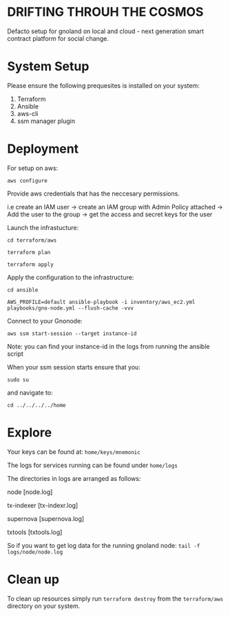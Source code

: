 # DRIFTING THROUH THE COSMOS

Defacto setup for gnoland on local and cloud - next generation smart contract platform for social change.

# System Setup

Please ensure the following prequesites is installed on your system:

 1. Terraform
 2. Ansible
 3. aws-cli
 4. ssm manager plugin

# Deployment

For setup on aws:

````aws configure````

Provide aws credentials that has the neccesary permissions.

i.e create an IAM user -> create an IAM group with Admin Policy attached -> Add the user to the group -> get the access and secret keys for the user

Launch the infrastucture:

````cd terraform/aws````

````terraform plan````

````terraform apply````

Apply the configuration to the infrastructure:

````cd ansible````

````AWS_PROFILE=default ansible-playbook -i inventory/aws_ec2.yml playbooks/gno-node.yml --flush-cache -vvv````

Connect to your Gnonode:

````aws ssm start-session --target instance-id````

Note: you can find your instance-id in the logs from running the ansible script

When your ssm session starts ensure that you:

````sudo su````

and navigate to:

````cd ../../../../home````

# Explore

Your keys can be found at: ````home/keys/mnemonic````

The logs for services running can be found under ````home/logs````

The directories in logs are arranged as follows:

node [node.log]

tx-indexer [tx-indexr.log]

supernova [supernova.log]

txtools [txtools.log]

So if you want to get log data for the running gnoland node: ````tail -f logs/node/node.log````


# Clean up

To clean up resources simply run ````terraform destroy```` from the ````terraform/aws```` directory on your system.
